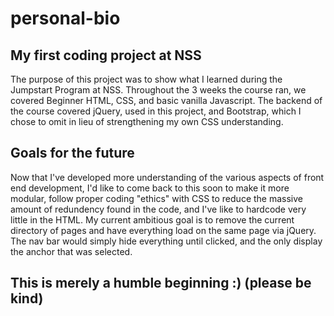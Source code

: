 # personal-bio


## My first coding project at NSS

The purpose of this project was to show what I learned during the Jumpstart Program at NSS. Throughout the 3 weeks the course ran, we covered Beginner HTML, CSS, and basic vanilla Javascript. The backend of the course covered jQuery, used in this project, and Bootstrap, which I chose to omit in lieu of strengthening my own CSS understanding. 

## Goals for the future

Now that I've developed more understanding of the various aspects of front end development, I'd like to come back to this soon to make it more modular, follow proper coding "ethics" with CSS to reduce the massive amount of redundency found in the code, and I've like to hardcode very little in the HTML. My current ambitious goal is to remove the current directory of pages and have everything load on the same page via jQuery. The nav bar would simply hide everything until clicked, and the only display the anchor that was selected.

## This is merely a humble beginning :) (please be kind)
